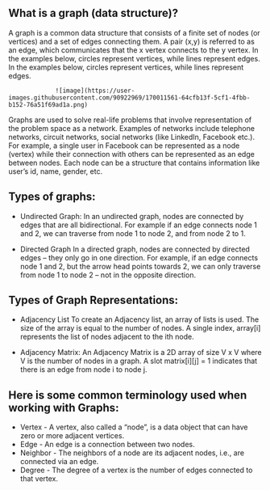 ## What is a graph (data structure)?
A graph is a common data structure that consists of a finite set of nodes (or vertices) and a set of edges connecting them. A pair (x,y)
is referred to as an edge, which communicates that the x vertex connects to the y vertex. In the examples below, circles represent vertices,
while lines represent edges.
In the examples below, circles represent vertices, while lines represent edges.


                 ![image](https://user-images.githubusercontent.com/90922969/170011561-64cfb13f-5cf1-4fbb-b152-76a51f69ad1a.png)

 Graphs are used to solve real-life problems that involve representation of the problem space as a network. Examples of networks include telephone networks,
circuit networks, social networks (like LinkedIn, Facebook etc.).
 For example, a single user in Facebook can be represented as a node (vertex) while their connection with others can be represented as an edge between nodes.
Each node can be a structure that contains information like user’s id, name, gender, etc.

## Types of graphs:
- Undirected Graph:
In an undirected graph, nodes are connected by edges that are all bidirectional. For example if an edge connects node 1 and 2, 
we can traverse from node 1 to node 2, and from node 2 to 1.

- Directed Graph
In a directed graph, nodes are connected by directed edges – they only go in one direction. For example, if an edge connects 
node 1 and 2, but the arrow head points towards 2, we can only traverse from node 1 to node 2 – not in the opposite direction.

## Types of Graph Representations:
- Adjacency List
To create an Adjacency list, an array of lists is used. The size of the array is equal to the number of nodes.
A single index, array[i] represents the list of nodes adjacent to the ith node.


- Adjacency Matrix:
An Adjacency Matrix is a 2D array of size V x V where V is the number of nodes in a graph. A slot matrix[i][j] = 1 indicates that 
there is an edge from node i to node j.

## Here is some common terminology used when working with Graphs:

- Vertex - A vertex, also called a “node”, is a data object that can have zero or more adjacent vertices.
- Edge - An edge is a connection between two nodes.
- Neighbor - The neighbors of a node are its adjacent nodes, i.e., are connected via an edge.
- Degree - The degree of a vertex is the number of edges connected to that vertex.
